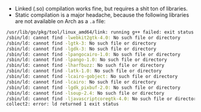 
- Linked (.so) compilation works fine, but requires a shit ton of libraries.
- Static compilation is a major headache, because the following libraries are not available on Arch as a `.a` file:

```bash
/usr/lib/go/pkg/tool/linux_amd64/link: running g++ failed: exit status 1
/sbin/ld: cannot find -lwebkit2gtk-4.0: No such file or directory
/sbin/ld: cannot find -lgtk-3: No such file or directory
/sbin/ld: cannot find -lgdk-3: No such file or directory
/sbin/ld: cannot find -lpangocairo-1.0: No such file or directory
/sbin/ld: cannot find -lpango-1.0: No such file or directory
/sbin/ld: cannot find -lharfbuzz: No such file or directory
/sbin/ld: cannot find -latk-1.0: No such file or directory
/sbin/ld: cannot find -lcairo-gobject: No such file or directory
/sbin/ld: cannot find -lcairo: No such file or directory
/sbin/ld: cannot find -lgdk_pixbuf-2.0: No such file or directory
/sbin/ld: cannot find -lsoup-2.4: No such file or directory
/sbin/ld: cannot find -ljavascriptcoregtk-4.0: No such file or directory
collect2: error: ld returned 1 exit status
```

